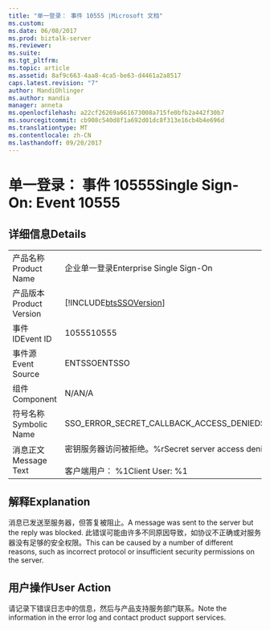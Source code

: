 ```yaml
---
title: "单一登录： 事件 10555 |Microsoft 文档"
ms.custom: 
ms.date: 06/08/2017
ms.prod: biztalk-server
ms.reviewer: 
ms.suite: 
ms.tgt_pltfrm: 
ms.topic: article
ms.assetid: 8af9c663-4aa8-4ca5-be63-d4461a2a8517
caps.latest.revision: "7"
author: MandiOhlinger
ms.author: mandia
manager: anneta
ms.openlocfilehash: a22cf26269a661673008a715fe0bfb2a442f30b7
ms.sourcegitcommit: cb908c540d8f1a692d01dc8f313e16cb4b4e696d
ms.translationtype: MT
ms.contentlocale: zh-CN
ms.lasthandoff: 09/20/2017
---
```

# <a name="single-sign-on-event-10555"></a><span data-ttu-id="f605e-102">单一登录： 事件 10555</span><span class="sxs-lookup"><span data-stu-id="f605e-102">Single Sign-On: Event 10555</span></span>
## <a name="details"></a><span data-ttu-id="f605e-103">详细信息</span><span class="sxs-lookup"><span data-stu-id="f605e-103">Details</span></span>  
  
|||  
|-|-|  
|<span data-ttu-id="f605e-104">产品名称</span><span class="sxs-lookup"><span data-stu-id="f605e-104">Product Name</span></span>|<span data-ttu-id="f605e-105">企业单一登录</span><span class="sxs-lookup"><span data-stu-id="f605e-105">Enterprise Single Sign-On</span></span>|  
|<span data-ttu-id="f605e-106">产品版本</span><span class="sxs-lookup"><span data-stu-id="f605e-106">Product Version</span></span>|[!INCLUDE[btsSSOVersion](../includes/btsssoversion-md.md)]|  
|<span data-ttu-id="f605e-107">事件 ID</span><span class="sxs-lookup"><span data-stu-id="f605e-107">Event ID</span></span>|<span data-ttu-id="f605e-108">10555</span><span class="sxs-lookup"><span data-stu-id="f605e-108">10555</span></span>|  
|<span data-ttu-id="f605e-109">事件源</span><span class="sxs-lookup"><span data-stu-id="f605e-109">Event Source</span></span>|<span data-ttu-id="f605e-110">ENTSSO</span><span class="sxs-lookup"><span data-stu-id="f605e-110">ENTSSO</span></span>|  
|<span data-ttu-id="f605e-111">组件</span><span class="sxs-lookup"><span data-stu-id="f605e-111">Component</span></span>|<span data-ttu-id="f605e-112">N/A</span><span class="sxs-lookup"><span data-stu-id="f605e-112">N/A</span></span>|  
|<span data-ttu-id="f605e-113">符号名称</span><span class="sxs-lookup"><span data-stu-id="f605e-113">Symbolic Name</span></span>|<span data-ttu-id="f605e-114">SSO_ERROR_SECRET_CALLBACK_ACCESS_DENIED</span><span class="sxs-lookup"><span data-stu-id="f605e-114">SSO_ERROR_SECRET_CALLBACK_ACCESS_DENIED</span></span>|  
|<span data-ttu-id="f605e-115">消息正文</span><span class="sxs-lookup"><span data-stu-id="f605e-115">Message Text</span></span>|<span data-ttu-id="f605e-116">密钥服务器访问被拒绝。%r</span><span class="sxs-lookup"><span data-stu-id="f605e-116">Secret server access denied.%r</span></span><br /><br /> <span data-ttu-id="f605e-117">客户端用户： %1</span><span class="sxs-lookup"><span data-stu-id="f605e-117">Client User: %1</span></span>|  
  
## <a name="explanation"></a><span data-ttu-id="f605e-118">解释</span><span class="sxs-lookup"><span data-stu-id="f605e-118">Explanation</span></span>  
 <span data-ttu-id="f605e-119">消息已发送至服务器，但答复被阻止。</span><span class="sxs-lookup"><span data-stu-id="f605e-119">A message was sent to the server but the reply was blocked.</span></span> <span data-ttu-id="f605e-120">此错误可能由许多不同原因导致，如协议不正确或对服务器没有足够的安全权限。</span><span class="sxs-lookup"><span data-stu-id="f605e-120">This can be caused by a number of different reasons, such as incorrect protocol or insufficient security permissions on the server.</span></span>  
  
## <a name="user-action"></a><span data-ttu-id="f605e-121">用户操作</span><span class="sxs-lookup"><span data-stu-id="f605e-121">User Action</span></span>  
 <span data-ttu-id="f605e-122">请记录下错误日志中的信息，然后与产品支持服务部门联系。</span><span class="sxs-lookup"><span data-stu-id="f605e-122">Note the information in the error log and contact product support services.</span></span>